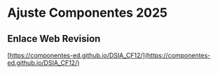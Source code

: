 # **Ajuste Componentes 2025**

## **Enlace Web Revision**

[https://componentes-ed.github.io/DSIA_CF12/](https://componentes-ed.github.io/DSIA_CF12/)

#

